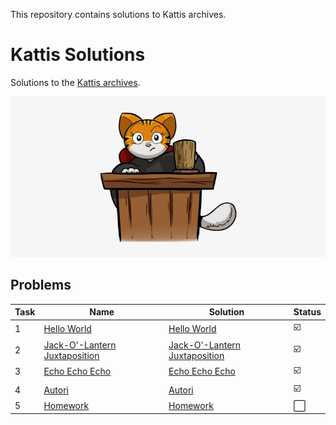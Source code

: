 This repository contains solutions to Kattis archives.

# Kattis Solutions
Solutions to the [Kattis archives](https://open.kattis.com/).

[![Kattis](./kattisLogo.jpg)
](https://open.kattis.com/)

## Problems 
| Task| Name| Solution | Status |
| --- | ---  | --- | --- | 
| 1 | [Hello World ](https://open.kattis.com/problems/hello) | [Hello World ](src/task1_HelloWorld/Task1.java) | :ballot_box_with_check: |
| 2 | [Jack-O'-Lantern Juxtaposition ](https://open.kattis.com/problems/jackolanternjuxtaposition/Task2.java) | [Jack-O'-Lantern Juxtaposition ](src/task2_JackoLanternJuxtaPosition) | :ballot_box_with_check: |
| 3 | [Echo Echo Echo ](https://open.kattis.com/problems/echoechoecho) | [Echo Echo Echo ](src/task3_EchoEcho/Task3.java) | :ballot_box_with_check: |
| 4 | [Autori ](https://open.kattis.com/problems/autori) | [Autori ](src/task4_Autori/Task4.java) | :ballot_box_with_check: |
| 5 | [Homework ](https://open.kattis.com/problems/heimavinna) | [Homework ](src/task5_Homework/Task5.java) | :white_large_square: |


